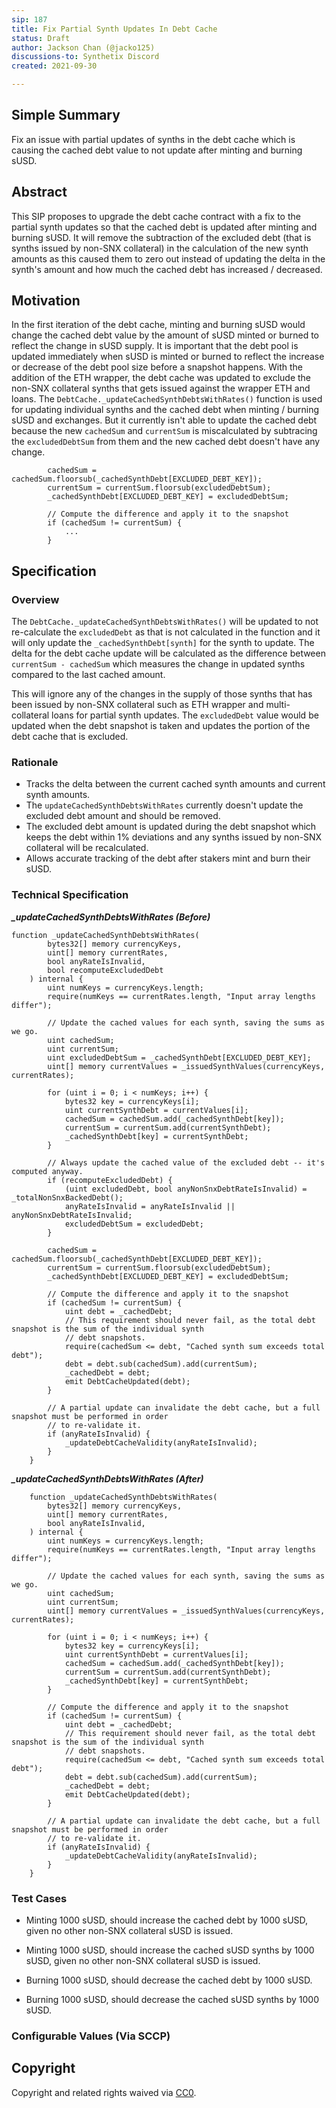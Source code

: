 ```yaml
---
sip: 187
title: Fix Partial Synth Updates In Debt Cache
status: Draft
author: Jackson Chan (@jacko125)
discussions-to: Synthetix Discord
created: 2021-09-30

---
```


<!--You can leave these HTML comments in your merged SIP and delete the visible duplicate text guides, they will not appear and may be helpful to refer to if you edit it again. This is the suggested template for new SIPs. Note that an SIP number will be assigned by an editor. When opening a pull request to submit your SIP, please use an abbreviated title in the filename, `sip-draft_title_abbrev.md`. The title should be 44 characters or less.-->


## Simple Summary
<!--"If you can't explain it simply, you don't understand it well enough." Simply describe the outcome the proposed changes intends to achieve. This should be non-technical and accessible to a casual community member.-->
Fix an issue with partial updates of synths in the debt cache which is causing the cached debt value to not update after minting and burning sUSD.

## Abstract
<!--A short (~200 word) description of the proposed change, the abstract should clearly describe the proposed change. This is what *will* be done if the SIP is implemented, not *why* it should be done or *how* it will be done. If the SIP proposes deploying a new contract, write, "we propose to deploy a new contract that will do x".-->
This SIP proposes to upgrade the debt cache contract with a fix to the partial synth updates so that the cached debt is updated after minting and burning sUSD. It will remove the subtraction of the excluded debt (that is synths issued by non-SNX collateral) in the calculation of the new synth amounts as this caused them to zero out instead of updating the delta in the synth's amount and how much the cached debt has increased / decreased.

## Motivation
<!--This is the problem statement. This is the *why* of the SIP. It should clearly explain *why* the current state of the protocol is inadequate.  It is critical that you explain *why* the change is needed, if the SIP proposes changing how something is calculated, you must address *why* the current calculation is innaccurate or wrong. This is not the place to describe how the SIP will address the issue!-->
In the first iteration of the debt cache, minting and burning sUSD would change the cached debt value by the amount of sUSD minted or burned to reflect the change in sUSD supply. It is important that the debt pool is updated immediately when sUSD is minted or burned to reflect the increase or decrease of the debt pool size before a snapshot happens. With the addition of the ETH wrapper, the debt cache was updated to exclude the non-SNX collateral synths that gets issued against the wrapper ETH and loans. The `DebtCache._updateCachedSynthDebtsWithRates()` function is used for updating individual synths and the cached debt when minting / burning sUSD and exchanges. But it currently isn't able to update the cached debt because the new `cachedSum` and `currentSum` is miscalculated by subtracing the `excludedDebtSum` from them and the new cached debt doesn't have any change.

```
        cachedSum = cachedSum.floorsub(_cachedSynthDebt[EXCLUDED_DEBT_KEY]);
        currentSum = currentSum.floorsub(excludedDebtSum);
        _cachedSynthDebt[EXCLUDED_DEBT_KEY] = excludedDebtSum;

        // Compute the difference and apply it to the snapshot
        if (cachedSum != currentSum) {
            ...
        }
```

## Specification
<!--The specification should describe the syntax and semantics of any new feature, there are five sections
1. Overview
2. Rationale
3. Technical Specification
4. Test Cases
5. Configurable Values
-->

### Overview
<!--This is a high level overview of *how* the SIP will solve the problem. The overview should clearly describe how the new feature will be implemented.-->
The `DebtCache._updateCachedSynthDebtsWithRates()` will be updated to not re-calculate the `excludedDebt` as that is not calculated in the function and it will only update the `_cachedSynthDebt[synth]` for the synth to update. The delta for the debt cache update will be calculated as the difference between `currentSum - cachedSum` which measures the change in updated synths compared to the last cached amount.

This will ignore any of the changes in the supply of those synths that has been issued by non-SNX collateral such as ETH wrapper and multi-collateral loans for partial synth updates. The `excludedDebt` value would be updated when the debt snapshot is taken and updates the portion of the debt cache that is excluded.

### Rationale
<!--This is where you explain the reasoning behind how you propose to solve the problem. Why did you propose to implement the change in this way, what were the considerations and trade-offs. The rationale fleshes out what motivated the design and why particular design decisions were made. It should describe alternate designs that were considered and related work. The rationale may also provide evidence of consensus within the community, and should discuss important objections or concerns raised during discussion.-->

- Tracks the delta between the current cached synth amounts and current synth amounts.
- The `updateCachedSynthDebtsWithRates` currently doesn't update the excluded debt amount and should be removed.
- The excluded debt amount is updated during the debt snapshot which keeps the debt within 1% deviations and any synths issued by non-SNX collateral will be recalculated.
- Allows accurate tracking of the debt after stakers mint and burn their sUSD.

### Technical Specification
<!--The technical specification should outline the public API of the changes proposed. That is, changes to any of the interfaces Synthetix currently exposes or the creations of new ones.-->

***_updateCachedSynthDebtsWithRates (Before)***

```
function _updateCachedSynthDebtsWithRates(
        bytes32[] memory currencyKeys,
        uint[] memory currentRates,
        bool anyRateIsInvalid,
        bool recomputeExcludedDebt
    ) internal {
        uint numKeys = currencyKeys.length;
        require(numKeys == currentRates.length, "Input array lengths differ");

        // Update the cached values for each synth, saving the sums as we go.
        uint cachedSum;
        uint currentSum;
        uint excludedDebtSum = _cachedSynthDebt[EXCLUDED_DEBT_KEY];
        uint[] memory currentValues = _issuedSynthValues(currencyKeys, currentRates);

        for (uint i = 0; i < numKeys; i++) {
            bytes32 key = currencyKeys[i];
            uint currentSynthDebt = currentValues[i];
            cachedSum = cachedSum.add(_cachedSynthDebt[key]);
            currentSum = currentSum.add(currentSynthDebt);
            _cachedSynthDebt[key] = currentSynthDebt;
        }

        // Always update the cached value of the excluded debt -- it's computed anyway.
        if (recomputeExcludedDebt) {
            (uint excludedDebt, bool anyNonSnxDebtRateIsInvalid) = _totalNonSnxBackedDebt();
            anyRateIsInvalid = anyRateIsInvalid || anyNonSnxDebtRateIsInvalid;
            excludedDebtSum = excludedDebt;
        }

        cachedSum = cachedSum.floorsub(_cachedSynthDebt[EXCLUDED_DEBT_KEY]);
        currentSum = currentSum.floorsub(excludedDebtSum);
        _cachedSynthDebt[EXCLUDED_DEBT_KEY] = excludedDebtSum;

        // Compute the difference and apply it to the snapshot
        if (cachedSum != currentSum) {
            uint debt = _cachedDebt;
            // This requirement should never fail, as the total debt snapshot is the sum of the individual synth
            // debt snapshots.
            require(cachedSum <= debt, "Cached synth sum exceeds total debt");
            debt = debt.sub(cachedSum).add(currentSum);
            _cachedDebt = debt;
            emit DebtCacheUpdated(debt);
        }

        // A partial update can invalidate the debt cache, but a full snapshot must be performed in order
        // to re-validate it.
        if (anyRateIsInvalid) {
            _updateDebtCacheValidity(anyRateIsInvalid);
        }
    }
```

***_updateCachedSynthDebtsWithRates (After)***

```
    function _updateCachedSynthDebtsWithRates(
        bytes32[] memory currencyKeys,
        uint[] memory currentRates,
        bool anyRateIsInvalid,
    ) internal {
        uint numKeys = currencyKeys.length;
        require(numKeys == currentRates.length, "Input array lengths differ");

        // Update the cached values for each synth, saving the sums as we go.
        uint cachedSum;
        uint currentSum;
        uint[] memory currentValues = _issuedSynthValues(currencyKeys, currentRates);

        for (uint i = 0; i < numKeys; i++) {
            bytes32 key = currencyKeys[i];
            uint currentSynthDebt = currentValues[i];
            cachedSum = cachedSum.add(_cachedSynthDebt[key]);
            currentSum = currentSum.add(currentSynthDebt);
            _cachedSynthDebt[key] = currentSynthDebt;
        }

        // Compute the difference and apply it to the snapshot
        if (cachedSum != currentSum) {
            uint debt = _cachedDebt;
            // This requirement should never fail, as the total debt snapshot is the sum of the individual synth
            // debt snapshots.
            require(cachedSum <= debt, "Cached synth sum exceeds total debt");
            debt = debt.sub(cachedSum).add(currentSum);
            _cachedDebt = debt;
            emit DebtCacheUpdated(debt);
        }

        // A partial update can invalidate the debt cache, but a full snapshot must be performed in order
        // to re-validate it.
        if (anyRateIsInvalid) {
            _updateDebtCacheValidity(anyRateIsInvalid);
        }
    }
```



### Test Cases
<!--Test cases for an implementation are mandatory for SIPs but can be included with the implementation..-->

- Minting 1000 sUSD, should increase the cached debt by 1000 sUSD, given no other non-SNX collateral sUSD is issued.
- Minting 1000 sUSD, should increase the cached sUSD synths by 1000 sUSD, given no other non-SNX collateral sUSD is issued.

- Burning 1000 sUSD, should decrease the cached debt by 1000 sUSD.
- Burning 1000 sUSD, should decrease the cached sUSD synths by 1000 sUSD.

### Configurable Values (Via SCCP)
<!--Please list all values configurable via SCCP under this implementation.-->

## Copyright
Copyright and related rights waived via [CC0](https://creativecommons.org/publicdomain/zero/1.0/).
